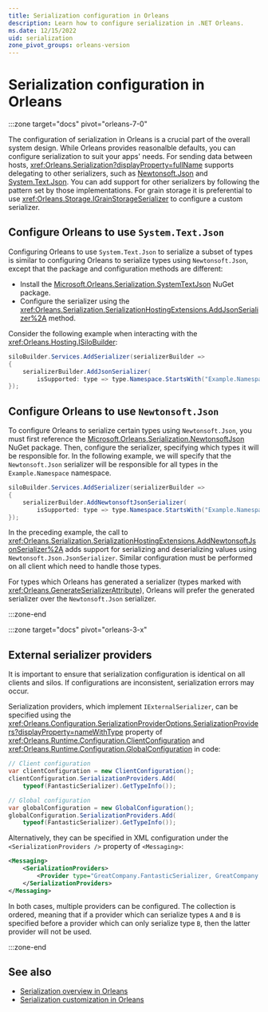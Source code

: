 ```yaml
---
title: Serialization configuration in Orleans
description: Learn how to configure serialization in .NET Orleans.
ms.date: 12/15/2022
uid: serialization
zone_pivot_groups: orleans-version
---
```


# Serialization configuration in Orleans

<!-- markdownlint-disable MD044 -->
:::zone target="docs" pivot="orleans-7-0"
<!-- markdownlint-enable MD044 -->

The configuration of serialization in Orleans is a crucial part of the overall system design. While Orleans provides reasonalble defaults, you can configure serialization to suit your apps' needs. For sending data between hosts, <xref:Orleans.Serialization?displayProperty=fullName> supports delegating to other serializers, such as [Newtonsoft.Json](https://www.nuget.org/packages/Newtonsoft.Json) and [System.Text.Json](https://www.nuget.org/packages/System.Text.Json). You can add support for other serializers by following the pattern set by those implementations. For grain storage it is preferential to use <xref:Orleans.Storage.IGrainStorageSerializer> to configure a custom serializer.

## Configure Orleans to use `System.Text.Json`

Configuring Orleans to use `System.Text.Json` to serialize a subset of types is similar to configuring Orleans to serialize types using `Newtonsoft.Json`, except that the package and configuration methods are different:

- Install the [Microsoft.Orleans.Serialization.SystemTextJson](https://nuget.org/packages/Microsoft.Orleans.Serialization.SystemTextJson) NuGet package.
- Configure the serializer using the <xref:Orleans.Serialization.SerializationHostingExtensions.AddJsonSerializer%2A> method.

Consider the following example when interacting with the <xref:Orleans.Hosting.ISiloBuilder>:

```csharp
siloBuilder.Services.AddSerializer(serializerBuilder =>
{
    serializerBuilder.AddJsonSerializer(
        isSupported: type => type.Namespace.StartsWith("Example.Namespace"));
});
```

## Configure Orleans to use `Newtonsoft.Json`

To configure Orleans to serialize certain types using `Newtonsoft.Json`, you must first reference the [Microsoft.Orleans.Serialization.NewtonsoftJson](https://nuget.org/packages/Microsoft.Orleans.Serialization.NewtonsoftJson) NuGet package. Then, configure the serializer, specifying which types it will be responsible for. In the following example, we will specify that the `Newtonsoft.Json` serializer will be responsible for all types in the `Example.Namespace` namespace.

``` csharp
siloBuilder.Services.AddSerializer(serializerBuilder =>
{
    serializerBuilder.AddNewtonsoftJsonSerializer(
        isSupported: type => type.Namespace.StartsWith("Example.Namespace"));
});
```

In the preceding example, the call to <xref:Orleans.Serialization.SerializationHostingExtensions.AddNewtonsoftJsonSerializer%2A> adds support for serializing and deserializing values using `Newtonsoft.Json.JsonSerializer`. Similar configuration must be performed on all client which need to handle those types.

For types which Orleans has generated a serializer (types marked with <xref:Orleans.GenerateSerializerAttribute>), Orleans will prefer the generated serializer over the `Newtonsoft.Json` serializer.

:::zone-end

<!-- markdownlint-disable MD044 -->
:::zone target="docs" pivot="orleans-3-x"
<!-- markdownlint-enable MD044 -->

## External serializer providers

It is important to ensure that serialization configuration is identical on all clients and silos. If configurations are inconsistent, serialization errors may occur.

Serialization providers, which implement `IExternalSerializer`, can be specified using the <xref:Orleans.Configuration.SerializationProviderOptions.SerializationProviders?displayProperty=nameWithType> property of <xref:Orleans.Runtime.Configuration.ClientConfiguration> and <xref:Orleans.Runtime.Configuration.GlobalConfiguration> in code:

```csharp
// Client configuration
var clientConfiguration = new ClientConfiguration();
clientConfiguration.SerializationProviders.Add(
    typeof(FantasticSerializer).GetTypeInfo());

// Global configuration
var globalConfiguration = new GlobalConfiguration();
globalConfiguration.SerializationProviders.Add(
    typeof(FantasticSerializer).GetTypeInfo());
```

Alternatively, they can be specified in XML configuration under the `<SerializationProviders />` property of `<Messaging>`:

```xml
<Messaging>
    <SerializationProviders>
        <Provider type="GreatCompany.FantasticSerializer, GreatCompany.SerializerAssembly" />
    </SerializationProviders>
</Messaging>
```

In both cases, multiple providers can be configured. The collection is ordered, meaning that if a provider which can serialize types `A` and `B` is specified before a provider which can only serialize type `B`, then the latter provider will not be used.

:::zone-end

## See also

- [Serialization overview in Orleans](serialization.md)
- [Serialization customization in Orleans](serialization-customization.md)
